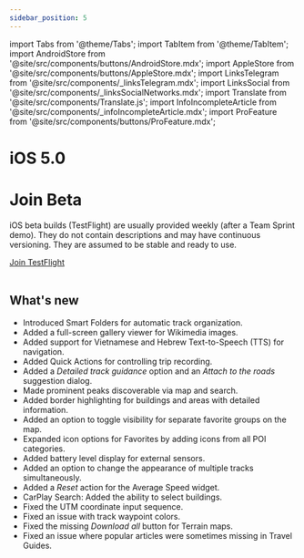 ```yaml
---
sidebar_position: 5
---
```


import Tabs from '@theme/Tabs';
import TabItem from '@theme/TabItem';
import AndroidStore from '@site/src/components/buttons/AndroidStore.mdx';
import AppleStore from '@site/src/components/buttons/AppleStore.mdx';
import LinksTelegram from '@site/src/components/_linksTelegram.mdx';
import LinksSocial from '@site/src/components/_linksSocialNetworks.mdx';
import Translate from '@site/src/components/Translate.js';
import InfoIncompleteArticle from '@site/src/components/_infoIncompleteArticle.mdx';
import ProFeature from '@site/src/components/buttons/ProFeature.mdx';

# iOS 5.0

# Join Beta

iOS beta builds (TestFlight) are usually provided weekly (after a Team Sprint demo). They do not contain descriptions and may have continuous versioning. They are assumed to be stable and ready to use.  

<div>
  <a class="button button--active" href="https://testflight.apple.com/join/7poGNCKy">Join TestFlight</a>
</div>

<br/>

## What's new

- Introduced Smart Folders for automatic track organization.
- Added a full-screen gallery viewer for Wikimedia images.
- Added support for Vietnamese and Hebrew Text-to-Speech (TTS) for navigation.
- Added Quick Actions for controlling trip recording.
- Added a *Detailed track guidance* option and an *Attach to the roads* suggestion dialog.
- Made prominent peaks discoverable via map and search.
- Added border highlighting for buildings and areas with detailed information.
- Added an option to toggle visibility for separate favorite groups on the map.
- Expanded icon options for Favorites by adding icons from all POI categories.
- Added battery level display for external sensors.
- Added an option to change the appearance of multiple tracks simultaneously.
- Added a *Reset* action for the Average Speed widget.
- CarPlay Search: Added the ability to select buildings.
- Fixed the UTM coordinate input sequence.
- Fixed an issue with track waypoint colors.
- Fixed the missing *Download all* button for Terrain maps.
- Fixed an issue where popular articles were sometimes missing in Travel Guides.

<!--

- Grid for buttons
- Connection OBD-II scanner
- Custom / standard button appearance
- Autosync (sync Android changes in Cloud)



- Added border highlighting fro buildings and ares with detailed information.
- [Prominent peaks are now discoverable via map and search](#prominent-peaks-now-discoverable)
- [Introduced Smart Folders for automatic track organization](#smart-folders-for-automatic-track-organization).
- [Discover Nearby Areas with OsmAnd Polygon Info](#polygon-selection-for-nearby-areas)
- Added Quick Actions for controlling trip recording.
- Added a "Detailed track guidance" option and an "Attach to the roads" suggestion dialog.
- [Added an option to toggle visibility for separate favorite groups on the map.](#flexible-appearance-settings-for-favorite-groups)
- [Expanded icon options for Favorites by adding icons from all POI categories.](#expanded-icon-options-for-favorites)
- [Added battery level display for external sensors.](#battery-status-for-external-sensors)
- [Added an option to change the appearance of multiple tracks simultaneously.](#change-appearance-for-multiple-tracks)
- [Added a *Reset* action for the Average Speed widget](#reset-option-for-the-average-speed-widget)
- [CarPlay Search: Added the ability to select buildings.](#carplay-search-select-buildings)  


- [Added a full-screen gallery viewer for Wikimedia images](#full-screen-wikimedia-gallery-viewer) - https://github.com/osmandapp/OsmAnd-iOS/issues/4062  


To docs:  
Expanded icon options for Favorites by adding icons from all POI categories - https://github.com/osmandapp/OsmAnd-iOS/issues/3942  
CarPlay Search: Added the ability to select buildings. - https://github.com/osmandapp/OsmAnd-iOS/issues/3959   
Added an option to change the appearance of multiple tracks simultaneously. - https://github.com/osmandapp/OsmAnd-iOS/issues/3687  
Added battery level display for external sensors. - https://github.com/osmandapp/OsmAnd-iOS/issues/3953   / https://github.com/osmandapp/OsmAnd-iOS/issues/4145  


## Battery Status for External Sensors

![Battery Status for External Sensors](../../blog/2025-04-15-ios-5-0/img/battery_level_sensors_ios.png)

In **OsmAnd 5.0**, you can now **view the battery level** of connected external sensors as a main value. This makes it easier to monitor their status and ensures optimal performance during use.

Key features:

- **Battery level display** — Check the **battery level** of all connected external sensors directly in the app.
- **Real-time monitoring** — The battery status updates in real time, helping you manage sensor power effectively.

How to use:

- Go to *Menu → Plugins → External Sensors* to view connected sensors and their battery status.
- Go to *Menu → Configure screen → Choose a panel → Add widget → External Sensors → Choose sensor → Settings → Show → Battery level*.
- Long tap the widget on the map screen and select *Settings*.

Learn more:  
[External Sensors plugin](https://osmand.net/docs/user/plugins/external-sensors)


## Smart Folders for Automatic Track Organization

![Smart Folders](../../blog/2025-04-15-ios-5-0/img/my_places_smart_folder_ios.png)

In OsmAnd iOS 5.0, **Smart Folders** for tracks are now available, enhancing the way you organize your saved locations. This feature, previously available on Android, is designed to help you manage and automatically sort your tracks into folders based on predefined criteria.

Key features:

- **Automatic organization** - Smart Folders automatically sort tracks into categories such as *date*, *location*, *speed*, and more.
- **Customizable sorting** - You can define how tracks are grouped using filters, making it easier to manage and find specific tracks.
- **Improved track management** - With Smart Folders, you can quickly organize and access your tracks, making your trip planning and navigation more efficient.

How to use:  
Go to *Menu → My Places → Tracks* and select *Add smart folder* to start organizing your tracks automatically.  

Learn more:  
[Smart Folder Setup for Tracks](https://osmand.net/docs/user/personal/tracks/smart-folder)


## Change Appearance for Multiple Tracks

![Change Appearance for Multiple Tracks](../../blog/2025-04-15-ios-5-0/img/tracks_change_appear_3_ios.png)

You can now **change the appearance** of **multiple tracks** simultaneously through a new setting in *Selection mode*. This update makes it easier to apply consistent settings across multiple tracks, helping you quickly modify their appearance for better visualization.

Parameters you can modify for all selected tracks:

- **Direction arrows** — Add direction arrows.
- **Start / Finish icons** — Display start and finish icons.
- **Coloring** — Change the color scheme.
- **Width** — Adjust the line width.
- **Split interval** — Modify the split interval.

Learn more:  
[Track Appearance Settings](https://osmand.net/docs/user/map/tracks/appearance)


## Expanded Icon Options for Favorites

![Icon Options for Favorites](../../blog/2025-04-15-ios-5-0/img/icons_favorites.png)

In *OsmAnd 5.0* for iOS, you can choose icons from all **POI categories** for your **Favorites**. The added full icon library allows you to search and select icons using the **Сustom POI search**, making it easier to organize and personalize your saved locations.

Key features:

- **Choose from all POI icons** — Select from a wide range of icons available in all **POI categories** to identify specific places on the map.
- **Search for icons** - Quickly find the perfect icon for your Favorites using the **Custom POI Search** feature.

Learn more:  
[Customize Favorites](https://osmand.net/docs/user/personal/favorites/#favorite-icons)


## Reset Option for the Average Speed Widget

![Reset Option for the Average Speed Widget](../../blog/2025-04-15-ios-5-0/img/reset_average_speed.png)

You can now **reset the average speed** directly from the *widget’s context menu*. This update adds a **Reset** action, allowing you to start fresh measurements without restarting navigation.  

What’s new:

- **Context menu option** to reset average speed via *long tap* on the widget on the map screen.  
- **Reset action added to the widget settings** in the *Configure Screen* menu for quick access.  

Learn more:  
[Average Speed Widget](https://osmand.net/docs/user/widgets/info-widgets/#average-speed)
[Configure Screen](https://osmand.net/docs/user/widgets/configure-screen#widget-settings)


## Flexible Appearance Settings for Favorite Groups

![Flexible Appearance Settings for Favorite Groups](../../blog/2025-04-15-ios-5-0/img/favorite_add_new_group_3_ios.png)

In this release, you can **separately customize** the *icon, color*, and *shape* for each group of favorites without resetting all attributes. And then override the settings for existing points in the folder, only new favorites, or apply to all. This allows you to visually organize your saved locations more precisely.  

Learn more:  
[Change Group Appearance](https://osmand.net/docs/user/personal/favorites/#change-group-appearance)


## Prominent Peaks Now Discoverable  

Now you can **discover prominent peaks** directly on the map and through search. This update adds [notable mountain peaks](https://en.wikipedia.org/wiki/Ultra-prominent_peak) to the basemap, allowing you to easily find their names, elevations, and additional details through the map's context menu or search functionality.

Simply tap on the *peak icons* on the map, or use the *Search → Mountain Peaks* to quickly locate and explore key mountain summits.

Learn more:  
[Map Context Menu](https://osmand.net/docs/user/map/map-context-menu)


## Polygon Selection for Nearby Areas

![Poligon info](../../blog/2025-04-15-ios-5-0/img/areas_info_ios.png)

The **Polygon Information** feature has been enhanced in OsmAnd for iOS, providing easier access to data about surrounding areas directly from the map.  

Now, with a **long tap** the map or a **single tap** a POI, you can access detailed information about nearby polygons. This feature makes it quick and convenient to identify geographic or administrative areas around you.  

What’s new:

- **View polygon details** — Easily access information about nearby areas from the map context menu, including their *type* and *name*.  
- **Sorted by size** — Polygons are sorted by *size* from *smallest to largest* for better organization.

To access:  
*Map Context menu → Details → Within*.

Learn more:  
[Map Context menu - polygon information](https://osmand.net/docs/user/map/map-context-menu#polygon-information)


## CarPlay Search: Select Buildings

![CarPlay Search](../../blog/2025-04-15-ios-5-0/img/car-play-search(1).png)

The **CarPlay Search** feature now prioritizes streets and building numbers when searching for addresses, improving navigation.

Key features:

- **Streets and buildings first** - Streets and building numbers appear first when searching for an address. This ensures that relevant address details are displayed before other locations like roads or stations.
- **Search flow by city and street** — When searching for a city, streets within the city show first, followed by building numbers for those streets.
- **Optimized for navigation** - This change improves the navigation process by prioritizing address-related information.

Learn more:  
[CarPlay Search](https://osmand.net/docs/user/navigation/car-play#search)  
[Address Search Guide](https://osmand.net/docs/user/search/search-address)


## Full-Screen Wikimedia Gallery Viewer

![Gallery](../../blog/2025-04-15-ios-5-0/img/gallery_ios.png)


Introducing a full-screen gallery viewer for Wikimedia images.  

Learn more:  
[Map Context menu](https://osmand.net/docs/user/map/map-context-menu#online-photos).



## Optional updates

- Added support for [Vietnamese and Hebrew](https://osmand.net/docs/user/navigation/guidance/voice-navigation#voice-prompt-language) Text-to-Speech (TTS) for navigation.
- Fixed issues:  
  - The UTM coordinate input sequence. - https://github.com/osmandapp/OsmAnd-iOS/issues/4333 
  - An issue with track waypoint colors. - https://github.com/osmandapp/OsmAnd-iOS/issues/4293 
  - Fixed the missing "Download all" button for Terrain maps. - https://github.com/osmandapp/OsmAnd-iOS/issues/4155
  - An issue where popular articles were sometimes missing in Travel Guides. - https://github.com/osmandapp/OsmAnd-iOS/issues/4370
  - The *Battery Level* widget is displayed incorrectly. - https://github.com/osmandapp/OsmAnd-iOS/issues/4145

-->
